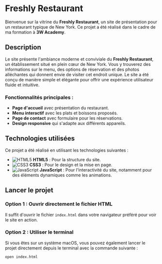 # Freshly Restaurant

Bienvenue sur la vitrine du **Freshly Restaurant**, un site de présentation pour un restaurant typique de New York. Ce projet a été réalisé dans le cadre de ma formation à **3W Academy**.

## Description

Le site présente l'ambiance moderne et conviviale du **Freshly Restaurant**, un établissement situé en plein cœur de New York. Vous y trouverez des informations sur le menu, des options de réservation et des photos alléchantes qui donnent envie de visiter cet endroit unique. Le site a été conçu de manière simple et élégante pour offrir une expérience utilisateur fluide et intuitive.

### Fonctionnalités principales :
- **Page d'accueil** avec présentation du restaurant.
- **Menu interactif** avec les plats et boissons proposés.
- **Page de contact** avec formulaire pour les réservations.
- **Design responsive** qui s'adapte aux différents appareils.

## Technologies utilisées

Ce projet a été réalisé en utilisant les technologies suivantes :

- ![HTML5](https://img.icons8.com/color/48/000000/html-5.png) **HTML5** : Pour la structure du site.
- ![CSS3](https://img.icons8.com/color/48/000000/css3.png) **CSS3** : Pour le design et la mise en page.
- ![JavaScript](https://img.icons8.com/color/48/000000/javascript.png) **JavaScript** : Pour l'interactivité du site, notamment pour des éléments dynamiques comme les animations.

## Lancer le projet

### Option 1 : Ouvrir directement le fichier HTML
Il suffit d'ouvrir le fichier `index.html` dans votre navigateur préféré pour voir le site en action.

### Option 2 : Utiliser le terminal
Si vous êtes sur un système macOS, vous pouvez également lancer le projet directement depuis le terminal avec la commande suivante :

```bash
open index.html

